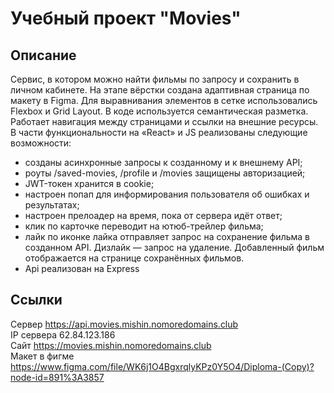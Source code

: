 # Учебный проект "Movies"
## Описание
Сервис, в котором можно найти фильмы по запросу и сохранить в личном кабинете. На этапе вёрстки создана адаптивная страница по макету в Figma. Для выравнивания элементов в сетке использовались Flexbox и Grid Layout. В коде используется семантическая разметка. Работает навигация между страницами и ссылки на внешние ресурсы. В части функциональности на «React» и JS реализованы следующие возможности:

* созданы асинхронные запросы к созданному и к внешнему API;
* роуты /saved-movies, /profile и /movies защищены авторизацией;
* JWT-токен хранится в cookie;
* настроен попап для информирования пользователя об ошибках и результатах;
* настроен прелоадер на время, пока от сервера идёт ответ;
* клик по карточке переводит на ютюб-трейлер фильма;
* лайк по иконке лайка отправляет запрос на сохранение фильма в созданном API. Дизлайк  — запрос на удаление. Добавленный фильм отображается на странице сохранённых фильмов.
* Api реализован на Express

## Ссылки
 Сервер https://api.movies.mishin.nomoredomains.club<br/>
 IP сервера 62.84.123.186<br/>
 Сайт https://movies.mishin.nomoredomains.club<br/>
 Макет в фигме https://www.figma.com/file/WK6j1O4BgxrqlyKPz0Y5O4/Diploma-(Copy)?node-id=891%3A3857